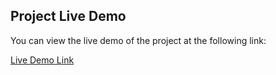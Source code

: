 ## Project Live Demo

You can view the live demo of the project at the following link:

[Live Demo Link](https://elite-fit-task-d541ow9pd-mahimas-projects-1fb66a29.vercel.app)

